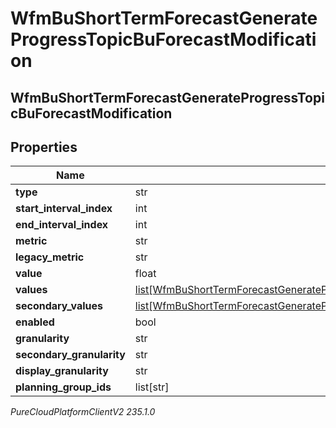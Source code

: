 # WfmBuShortTermForecastGenerateProgressTopicBuForecastModification

## WfmBuShortTermForecastGenerateProgressTopicBuForecastModification

## Properties

|Name | Type | Description | Notes|
|------------ | ------------- | ------------- | -------------|
| **type** | str |  | [optional] |
| **start_interval_index** | int |  | [optional] |
| **end_interval_index** | int |  | [optional] |
| **metric** | str |  | [optional] |
| **legacy_metric** | str |  | [optional] |
| **value** | float |  | [optional] |
| **values** | [list[WfmBuShortTermForecastGenerateProgressTopicModificationIntervalOffsetValue]](WfmBuShortTermForecastGenerateProgressTopicModificationIntervalOffsetValue) |  | [optional] |
| **secondary_values** | [list[WfmBuShortTermForecastGenerateProgressTopicModificationIntervalOffsetValue]](WfmBuShortTermForecastGenerateProgressTopicModificationIntervalOffsetValue) |  | [optional] |
| **enabled** | bool |  | [optional] |
| **granularity** | str |  | [optional] |
| **secondary_granularity** | str |  | [optional] |
| **display_granularity** | str |  | [optional] |
| **planning_group_ids** | list[str] |  | [optional] |



_PureCloudPlatformClientV2 235.1.0_
